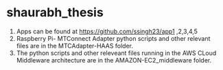 # shaurabh_thesis
1. Apps can be found at
    https://github.com/ssingh23/app1 ,2,3,4,5
2. Raspberry Pi- MTConnect Adapter python scripts and other relevant files are in the MTCAdapter-HAAS folder.
3. The python scripts and other releveant files running in the AWS CLoud Middleware architecture are in the AMAZON-EC2_middleware folder.
